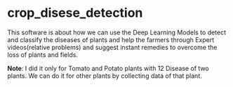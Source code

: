 # crop_disese_detection
This software is about how we can use the Deep Learning Models to detect and classify the diseases of plants and help the farmers through Expert videos(relative problems) and suggest instant remedies to overcome the loss of plants and fields.


**Note**: I did it only for Tomato and Potato plants with 12 Disease of two plants. We can do it for other plants by collecting data of that plant.

